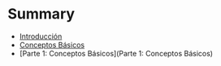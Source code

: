 # Summary

* [Introducción](README.md)
* [Conceptos Básicos](chapter1.md)
* [Parte 1: Conceptos Básicos](Parte 1: Conceptos Básicos)

